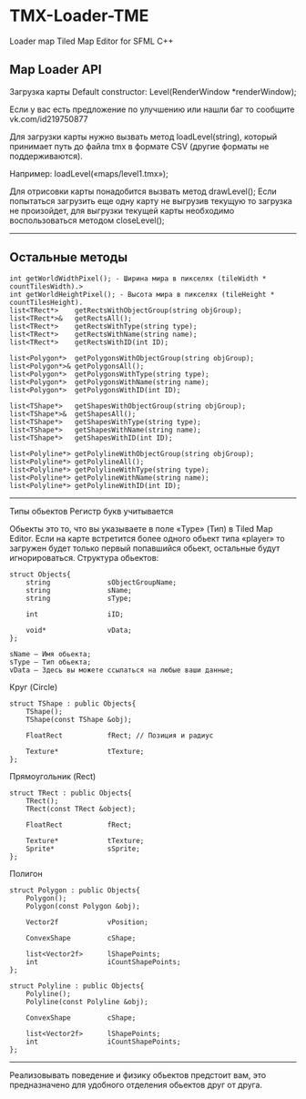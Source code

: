 # TMX-Loader-TME
Loader map Tiled Map Editor for SFML C++

## Map Loader API
Загрузка карты
Default constructor:  Level(RenderWindow *renderWindow);

Если у вас есть предложение по улучшению или нашли баг то сообщите vk.com/id219750877

Для загрузки карты нужно вызвать метод loadLevel(string), который принимает путь до файла tmx в формате CSV (другие форматы не поддерживаются).

Например: loadLevel(«maps/level1.tmx»);

Для отрисовки карты понадобится вызвать метод drawLevel();
Если попытаться загрузить еще одну карту не выгрузив текущую то загрузка не произойдет, для выгрузки текущей карты необходимо воспользоваться методом closeLevel();
***


## Остальные методы

	int getWorldWidthPixel(); - Ширина мира в пикселях (tileWidth * countTilesWidth).>
	int getWorldHeightPixel(); - Высота мира в пикселях (tileHeight * countTilesHeight).
    list<TRect*>    getRectsWithObjectGroup(string objGroup);
    list<TRect*>&   getRectsAll();
    list<TRect*>    getRectsWithType(string type);
    list<TRect*>    getRectsWithName(string name);
    list<TRect*>    getRectsWithID(int ID);

    list<Polygon*>  getPolygonsWithObjectGroup(string objGroup);
    list<Polygon*>& getPolygonsAll();
    list<Polygon*>  getPolygonsWithType(string type);
    list<Polygon*>  getPolygonsWithName(string name);
    list<Polygon*>  getPolygonsWithID(int ID);

    list<TShape*>   getShapesWithObjectGroup(string objGroup);
    list<TShape*>&  getShapesAll();
    list<TShape*>   getShapesWithType(string type);
    list<TShape*>   getShapesWithName(string name);
    list<TShape*>   getShapesWithID(int ID);

    list<Polyline*> getPolylineWithObjectGroup(string objGroup);
    list<Polyline*> getPolylineAll();
    list<Polyline*> getPolylineWithType(string type);
    list<Polyline*> getPolylineWithName(string name);
    list<Polyline*> getPolylineWithID(int ID);
***

Типы обьектов
Регистр букв учитывается

Обьекты это то, что вы указываете в поле «Type» (Тип) в Tiled Map Editor.
Если на карте встретится более одного обьект типа «player» то загружен будет только первый попавшийся обьект, остальные будут игнорироваться.
Структура обьектов:

    struct Objects{
    	string              sObjectGroupName;
    	string              sName;
    	string              sType;

    	int                 iID;

    	void*               vData;
    };

    sName — Имя обьекта;
    sType — Тип обьектa;
    vData — Здесь вы можете ссылаться на любые ваши данные;

Круг (Circle)

    struct TShape : public Objects{
    	TShape();
    	TShape(const TShape &obj);

    	FloatRect           fRect; // Позиция и радиус

    	Texture*            tTexture;
    };

Прямоугольник (Rect)

    struct TRect : public Objects{
    	TRect();
    	TRect(const TRect &object);

    	FloatRect           fRect;

    	Texture*            tTexture;
    	Sprite*             sSprite;
    };
    
Полигон

    struct Polygon : public Objects{
    	Polygon();
    	Polygon(const Polygon &obj);

    	Vector2f            vPosition;

    	ConvexShape         cShape;

    	list<Vector2f>      lShapePoints;
    	int                 iCountShapePoints;
    };
    
    struct Polyline : public Objects{
    	Polyline();
    	Polyline(const Polyline &obj);

    	ConvexShape         cShape;

    	list<Vector2f>      lShapePoints;
    	int                 iCountShapePoints;
    };
***
Реализовывать поведение и физику обьектов предстоит вам, это предназначено для удобного отделения обьектов друг от друга.

